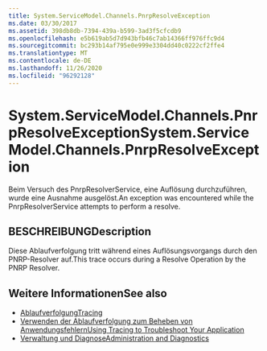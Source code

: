```yaml
---
title: System.ServiceModel.Channels.PnrpResolveException
ms.date: 03/30/2017
ms.assetid: 398db8db-7394-439a-b599-3ad3f5cfcdb9
ms.openlocfilehash: e5b619ab5d7d943bfb46c7ab14366ff976ffc9d4
ms.sourcegitcommit: bc293b14af795e0e999e3304dd40c0222cf2ffe4
ms.translationtype: MT
ms.contentlocale: de-DE
ms.lasthandoff: 11/26/2020
ms.locfileid: "96292128"
---
```

# <a name="systemservicemodelchannelspnrpresolveexception"></a><span data-ttu-id="2604a-102">System.ServiceModel.Channels.PnrpResolveException</span><span class="sxs-lookup"><span data-stu-id="2604a-102">System.ServiceModel.Channels.PnrpResolveException</span></span>

<span data-ttu-id="2604a-103">Beim Versuch des PnrpResolverService, eine Auflösung durchzuführen, wurde eine Ausnahme ausgelöst.</span><span class="sxs-lookup"><span data-stu-id="2604a-103">An exception was encountered while the PnrpResolverService attempts to perform a resolve.</span></span>  
  
## <a name="description"></a><span data-ttu-id="2604a-104">BESCHREIBUNG</span><span class="sxs-lookup"><span data-stu-id="2604a-104">Description</span></span>  

 <span data-ttu-id="2604a-105">Diese Ablaufverfolgung tritt während eines Auflösungsvorgangs durch den PNRP-Resolver auf.</span><span class="sxs-lookup"><span data-stu-id="2604a-105">This trace occurs during a Resolve Operation by the PNRP Resolver.</span></span>  
  
## <a name="see-also"></a><span data-ttu-id="2604a-106">Weitere Informationen</span><span class="sxs-lookup"><span data-stu-id="2604a-106">See also</span></span>

- [<span data-ttu-id="2604a-107">Ablaufverfolgung</span><span class="sxs-lookup"><span data-stu-id="2604a-107">Tracing</span></span>](index.md)
- [<span data-ttu-id="2604a-108">Verwenden der Ablaufverfolgung zum Beheben von Anwendungsfehlern</span><span class="sxs-lookup"><span data-stu-id="2604a-108">Using Tracing to Troubleshoot Your Application</span></span>](using-tracing-to-troubleshoot-your-application.md)
- [<span data-ttu-id="2604a-109">Verwaltung und Diagnose</span><span class="sxs-lookup"><span data-stu-id="2604a-109">Administration and Diagnostics</span></span>](../index.md)

